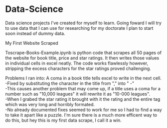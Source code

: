 # Data-Science
Data science projects I've created for myself to learn.  Going foward I will try to use data that I can use for researching for my doctorate I plan to start soon instead of dummy data.

My First Website Scraped

Toscrape-Books-Example.ipynb is python code that scrapes all 50 pages of the website for book title, price and star ratings.  It then writes those values in individual cells in excel neatly.  The code works flawlessly however, stripping the excess characters for the star ratings proved challenging.  

Problems I ran into:
A coma in a book title tells excel to write in the next cell. <br />-Fixed by substituting the character in the title from "," into " -"<br />
		-This causes another problem that may come up, if a title uses a coma for a number such as "10,000 leagues" it will rewrite it as "10-000 leagues".<br />
-When I grabed the star rating it brought with it the rating and the entire tag which was very long and horribly formated. <br />
		-No already documented fixes seemed to work for me so I had to find a way to take it apart like a puzzle.  I'm sure there is a much more efficent way to do this, but hey this is my first data scrape, I call it a win.


